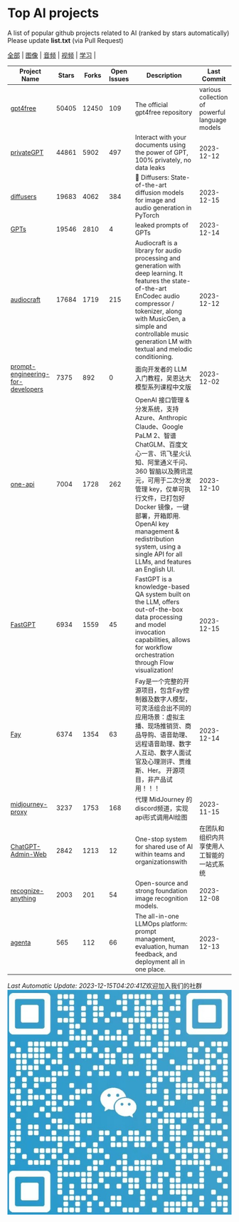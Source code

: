 # Top AI projects
A list of popular github projects related to AI (ranked by stars automatically)
Please update **list.txt** (via Pull Request)

<a href="./README.md">全部</a> |   <a href="./READMEpicture.md">图像</a> |   <a href="./READMEaudio.md">音频</a> | <a href="./READMEvideo.md">视频</a> | <a href="./READMElearn.md">学习</a> | 

| Project Name | Stars | Forks | Open Issues | Description | Last Commit |
| ------------ | ----- | ----- | ----------- | ----------- | ----------- |
| [gpt4free](https://github.com/xtekky/gpt4free) | 50405 | 12450 | 109 | The official gpt4free repository | various collection of powerful language models | 2023-12-14 |
| [privateGPT](https://github.com/imartinez/privateGPT) | 44861 | 5902 | 497 | Interact with your documents using the power of GPT, 100% privately, no data leaks | 2023-12-12 |
| [diffusers](https://github.com/huggingface/diffusers) | 19683 | 4062 | 384 | 🤗 Diffusers: State-of-the-art diffusion models for image and audio generation in PyTorch | 2023-12-15 |
| [GPTs](https://github.com/linexjlin/GPTs) | 19546 | 2810 | 4 | leaked prompts of GPTs | 2023-12-14 |
| [audiocraft](https://github.com/facebookresearch/audiocraft) | 17684 | 1719 | 215 | Audiocraft is a library for audio processing and generation with deep learning. It features the state-of-the-art EnCodec audio compressor / tokenizer, along with MusicGen, a simple and controllable music generation LM with textual and melodic conditioning. | 2023-12-12 |
| [prompt-engineering-for-developers](https://github.com/datawhalechina/prompt-engineering-for-developers) | 7375 | 892 | 0 | 面向开发者的 LLM 入门教程，吴恩达大模型系列课程中文版 | 2023-12-02 |
| [one-api](https://github.com/songquanpeng/one-api) | 7004 | 1728 | 262 | OpenAI 接口管理 & 分发系统，支持 Azure、Anthropic Claude、Google PaLM 2、智谱 ChatGLM、百度文心一言、讯飞星火认知、阿里通义千问、360 智脑以及腾讯混元，可用于二次分发管理 key，仅单可执行文件，已打包好 Docker 镜像，一键部署，开箱即用. OpenAI key management & redistribution system, using a single API for all LLMs, and features an English UI. | 2023-12-10 |
| [FastGPT](https://github.com/labring/FastGPT) | 6934 | 1559 | 45 | FastGPT is a knowledge-based QA system built on the LLM, offers out-of-the-box data processing and model invocation capabilities, allows for workflow orchestration through Flow visualization! | 2023-12-15 |
| [Fay](https://github.com/TheRamU/Fay) | 6374 | 1354 | 63 | Fay是一个完整的开源项目，包含Fay控制器及数字人模型，可灵活组合出不同的应用场景：虚拟主播、现场推销货、商品导购、语音助理、远程语音助理、数字人互动、数字人面试官及心理测评、贾维斯、Her。 开源项目，非产品试用！！！ | 2023-12-14 |
| [midjourney-proxy](https://github.com/novicezk/midjourney-proxy) | 3237 | 1753 | 168 | 代理 MidJourney 的discord频道，实现api形式调用AI绘图 | 2023-11-15 |
| [ChatGPT-Admin-Web](https://github.com/AprilNEA/ChatGPT-Admin-Web) | 2842 | 1213 | 12 | One-stop system for shared use of AI within teams and organizationswith | 在团队和组织内共享使用人工智能的一站式系统 | 2023-12-12 |
| [recognize-anything](https://github.com/xinyu1205/recognize-anything) | 2003 | 201 | 54 | Open-source and strong foundation image recognition models. | 2023-12-08 |
| [agenta](https://github.com/Agenta-AI/agenta) | 565 | 112 | 66 | The all-in-one LLMOps platform: prompt management, evaluation, human feedback, and deployment all in one place. | 2023-12-13 |

*Last Automatic Update: 2023-12-15T04:20:41Z*欢迎加入我们的社群 ![](https://raw.githubusercontent.com/mouuii/picture/master/weichat.jpg) 